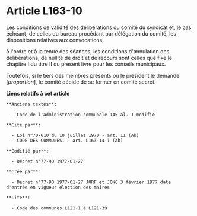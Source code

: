 # Article L163-10

Les conditions de validité des délibérations du comité du syndicat et, le cas échéant, de celles du bureau procédant par
délégation du comité, les dispositions relatives aux convocations,

à l'ordre et à la tenue des séances, les conditions d'annulation des délibérations, de nullité de droit et de recours sont
celles que fixe le chapitre I du titre II du présent livre pour les conseils municipaux. 

Toutefois, si le tiers des membres présents ou le président le demande [*proportion*], le comité décide de se former en
comité secret.

**Liens relatifs à cet article**

	**Anciens textes**:

	  - Code de l'administration communale 145 al. 1 modifié

	**Cité par**:

	  - Loi n°70-610 du 10 juillet 1970 - art. 11 (Ab)
	  - CODE DES COMMUNES. - art. L163-14-1 (Ab)

	**Codifié par**:

	  - Décret n°77-90 1977-01-27

	**Créé par**:

	  - Décret n°77-90 1977-01-27 JORF et JONC 3 février 1977 date d'entrée en vigueur élection des maires

	**Cite**:

	  - Code des communes L121-1 à L121-39
